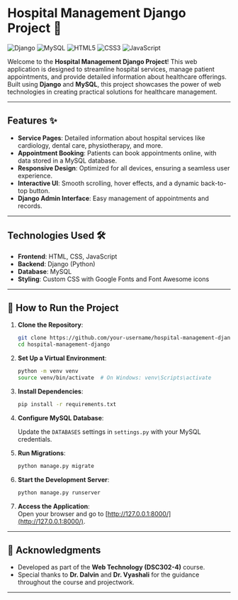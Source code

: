 # Hospital Management Django Project 🏥

![Django](https://img.shields.io/badge/Django-092E20?style=for-the-badge&logo=django&logoColor=white)
![MySQL](https://img.shields.io/badge/MySQL-005C84?style=for-the-badge&logo=mysql&logoColor=white)
![HTML5](https://img.shields.io/badge/HTML5-E34F26?style=for-the-badge&logo=html5&logoColor=white)
![CSS3](https://img.shields.io/badge/CSS3-1572B6?style=for-the-badge&logo=css3&logoColor=white)
![JavaScript](https://img.shields.io/badge/JavaScript-F7DF1E?style=for-the-badge&logo=javascript&logoColor=black)

Welcome to the **Hospital Management Django Project**! This web application is designed to streamline hospital services, manage patient appointments, and provide detailed information about healthcare offerings. Built using **Django** and **MySQL**, this project showcases the power of web technologies in creating practical solutions for healthcare management.

---

## Features ✨

- **Service Pages**: Detailed information about hospital services like cardiology, dental care, physiotherapy, and more.
- **Appointment Booking**: Patients can book appointments online, with data stored in a MySQL database.
- **Responsive Design**: Optimized for all devices, ensuring a seamless user experience.
- **Interactive UI**: Smooth scrolling, hover effects, and a dynamic back-to-top button.
- **Django Admin Interface**: Easy management of appointments and records.

---

## Technologies Used 🛠️

- **Frontend**: HTML, CSS, JavaScript
- **Backend**: Django (Python)
- **Database**: MySQL
- **Styling**: Custom CSS with Google Fonts and Font Awesome icons

---

## 🚀 How to Run the Project  

1. **Clone the Repository**:  

    ```bash
    git clone https://github.com/your-username/hospital-management-django.git
    cd hospital-management-django
    ```

2. **Set Up a Virtual Environment**:  

    ```bash
    python -m venv venv  
    source venv/bin/activate  # On Windows: venv\Scripts\activate
    ```

3. **Install Dependencies**:  

    ```bash
    pip install -r requirements.txt
    ```

4. **Configure MySQL Database**:  

    Update the `DATABASES` settings in `settings.py` with your MySQL credentials.

5. **Run Migrations**:  

    ```bash
    python manage.py migrate
    ```

6. **Start the Development Server**:  

    ```bash
    python manage.py runserver
    ```

7. **Access the Application**:  
    Open your browser and go to [http://127.0.0.1:8000/](http://127.0.0.1:8000/).


---

## 🙏 Acknowledgments  

- Developed as part of the **Web Technology (DSC302-4)** course.  
- Special thanks to **Dr. Dalvin** and **Dr. Vyashali** for the guidance throughout the course and projectwork.

---

